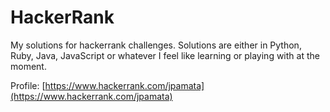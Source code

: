 # HackerRank
My solutions for hackerrank challenges. Solutions are either in Python, Ruby, Java, JavaScript or whatever I feel like learning or playing with at the moment.


Profile:
[https://www.hackerrank.com/jpamata](https://www.hackerrank.com/jpamata)
